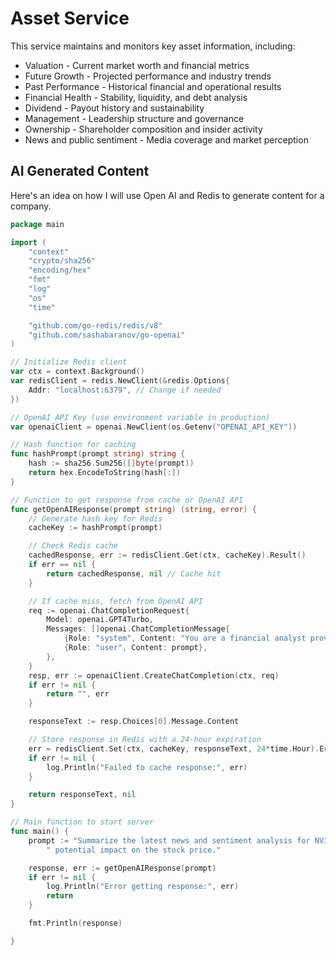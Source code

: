 # Asset Service
This service maintains and monitors key asset information, including:
- Valuation - Current market worth and financial metrics
- Future Growth - Projected performance and industry trends
- Past Performance - Historical financial and operational results
- Financial Health - Stability, liquidity, and debt analysis
- Dividend - Payout history and sustainability
- Management - Leadership structure and governance
- Ownership - Shareholder composition and insider activity
- News and public sentiment - Media coverage and market perception


## AI Generated Content
Here's an idea on how I will use Open AI and Redis to generate content for a company.

```go
package main

import (
	"context"
	"crypto/sha256"
	"encoding/hex"
	"fmt"
	"log"
	"os"
	"time"

	"github.com/go-redis/redis/v8"
	"github.com/sashabaranov/go-openai"
)

// Initialize Redis client
var ctx = context.Background()
var redisClient = redis.NewClient(&redis.Options{
	Addr: "localhost:6379", // Change if needed
})

// OpenAI API Key (use environment variable in production)
var openaiClient = openai.NewClient(os.Getenv("OPENAI_API_KEY"))

// Hash function for caching
func hashPrompt(prompt string) string {
	hash := sha256.Sum256([]byte(prompt))
	return hex.EncodeToString(hash[:])
}

// Function to get response from cache or OpenAI API
func getOpenAIResponse(prompt string) (string, error) {
	// Generate hash key for Redis
	cacheKey := hashPrompt(prompt)

	// Check Redis cache
	cachedResponse, err := redisClient.Get(ctx, cacheKey).Result()
	if err == nil {
		return cachedResponse, nil // Cache hit
	}

	// If cache miss, fetch from OpenAI API
	req := openai.ChatCompletionRequest{
		Model: openai.GPT4Turbo,
		Messages: []openai.ChatCompletionMessage{
			{Role: "system", Content: "You are a financial analyst providing detailed and accurate stock analysis."},
			{Role: "user", Content: prompt},
		},
	}
	resp, err := openaiClient.CreateChatCompletion(ctx, req)
	if err != nil {
		return "", err
	}

	responseText := resp.Choices[0].Message.Content

	// Store response in Redis with a 24-hour expiration
	err = redisClient.Set(ctx, cacheKey, responseText, 24*time.Hour).Err()
	if err != nil {
		log.Println("Failed to cache response:", err)
	}

	return responseText, nil
}

// Main function to start server
func main() {
	prompt := "Summarize the latest news and sentiment analysis for NVIDIA (NVDA) stock. Include key headlines and their" +
		" potential impact on the stock price."

	response, err := getOpenAIResponse(prompt)
	if err != nil {
		log.Println("Error getting response:", err)
		return
	}

	fmt.Println(response)

}

```


